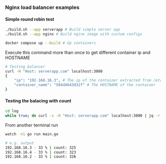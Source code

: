 ### Nginx load balancer examples

#### Simple round robin test

```bash
./build.sh --app serverapp # Build simple server app
./build.sh --app nginx # Build nginx image with custom configs
```

```bash
docker compose up --build # Up containers
```

Execute this command more than once to get different container ip and HOSTNAME
```bash
# Testing balancer
curl -H "Host: serverapp.com" localhost:3000
{
    "ip": "192.168.16.3", # The ip of the container extracted from /etc/hosts
    "container_name": "504d4643d32f" # The HOSTNAME of the container
}
```

#### Testing the balacing with count

```bash
cd log
while true; do curl -s -H "Host: serverapp.com" localhost:3000 | jq -r '.ip' >> log; done
```
From another terminal run
```bash
watch -n1 go run main.go

# e.g. output
192.168.16.3 - 33 % | count: 325
192.168.16.4 - 33 % | count: 323
192.168.16.2 - 33 % | count: 326
```

